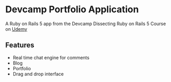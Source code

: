 # Devcamp Portfolio Application

A Ruby on Rails 5 app from the Devcamp Dissecting Ruby on Rails 5 Course on [Udemy](https://www.udemy.com/course/professional-rails-5-development-course/)

## Features

- Real time chat engine for comments
- Blog
- Portfolio
- Drag and drop interface

